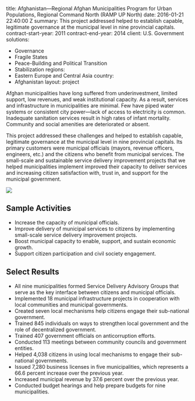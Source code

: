 
title: Afghanistan—Regional Afghan Municipalities Program for Urban Populations, Regional
  Command North (RAMP UP North)
date: 2016-01-21 22:40:00 Z
summary: This project addressed helped to establish capable, legitimate governance
  at the municipal level in nine provincial capitals.
contract-start-year: 2011
contract-end-year: 2014
client: U.S. Government
solutions:
- Governance
- Fragile States
- Peace-Building and Political Transition
- Stabilization
regions:
- Eastern Europe and Central Asia
country:
- Afghanistan
layout: project


Afghan municipalities have long suffered from underinvestment, limited support, low revenues, and weak institutional capacity. As a result, services and infrastructure in municipalities are minimal. Few have piped water systems or consistent city power—lack of access to electricity is common. Inadequate sanitation services result in high rates of infant mortality. Community and social amenities are deteriorated or absent.

This project addressed these challenges and helped to establish capable, legitimate governance at the municipal level in nine provincial capitals. Its primary customers were municipal officials (mayors, revenue officers, engineers, etc.) and the citizens who benefit from municipal services. The small-scale and sustainable service delivery improvement projects that we helped municipalities implement improved their capacity to deliver services and increasing citizen satisfaction with, trust in, and support for the municipal government.

![][1]

## Sample Activities

* Increase the capacity of municipal officials.
* Improve delivery of municipal services to citizens by implementing small-scale service delivery improvement projects.
* Boost municipal capacity to enable, support, and sustain economic growth.
* Support citizen participation and civil society engagement.

## Select Results

* All nine municipalities formed Service Delivery Advisory Groups that serve as the key interface between citizens and municipal officials.
* Implemented 18 municipal infrastructure projects in cooperation with local communities and municipal governments.
* Created seven local mechanisms help citizens engage their sub-national government.
* Trained 845 individuals on ways to strengthen local government and the role of decentralized government.
* Trained 407 government officials on anticorruption efforts.
* Conducted 113 meetings between community councils and government entities.
* Helped 4,038 citizens in using local mechanisms to engage their sub-national governments.
* Issued 7,280 business licenses in five municipalities, which represents a 66.6 percent increase over the previous year.
* Increased municipal revenue by 37.6 percent over the previous year.
* Conducted budget hearings and help prepare budgets for nine municipalities.

[1]: https://assetify-dai.com/projects/RUN.jpg
